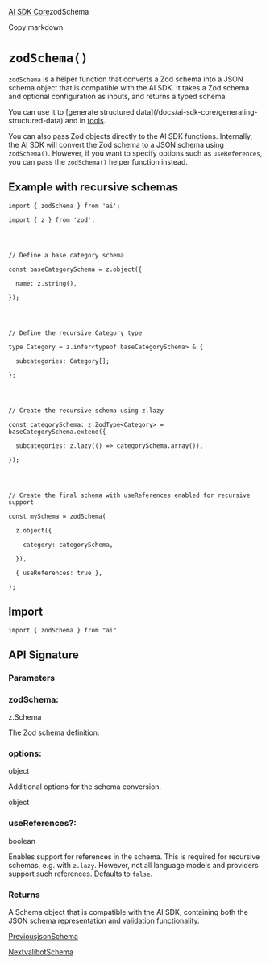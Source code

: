 [AI SDK Core](/docs/ai-sdk-core)zodSchema

Copy markdown

# `zodSchema()`

`zodSchema` is a helper function that converts a Zod schema into a JSON schema
object that is compatible with the AI SDK. It takes a Zod schema and optional
configuration as inputs, and returns a typed schema.

You can use it to [generate structured data](/docs/ai-sdk-core/generating-
structured-data) and in [tools](/docs/ai-sdk-core/tools-and-tool-calling).

You can also pass Zod objects directly to the AI SDK functions. Internally,
the AI SDK will convert the Zod schema to a JSON schema using `zodSchema()`.
However, if you want to specify options such as `useReferences`, you can pass
the `zodSchema()` helper function instead.

## Example with recursive schemas

    
    
    import { zodSchema } from 'ai';
    
    import { z } from 'zod';
    
    
    
    
    // Define a base category schema
    
    const baseCategorySchema = z.object({
    
      name: z.string(),
    
    });
    
    
    
    
    // Define the recursive Category type
    
    type Category = z.infer<typeof baseCategorySchema> & {
    
      subcategories: Category[];
    
    };
    
    
    
    
    // Create the recursive schema using z.lazy
    
    const categorySchema: z.ZodType<Category> = baseCategorySchema.extend({
    
      subcategories: z.lazy(() => categorySchema.array()),
    
    });
    
    
    
    
    // Create the final schema with useReferences enabled for recursive support
    
    const mySchema = zodSchema(
    
      z.object({
    
        category: categorySchema,
    
      }),
    
      { useReferences: true },
    
    );

## Import

    
    
    import { zodSchema } from "ai"

## API Signature

### Parameters

### zodSchema:

z.Schema

The Zod schema definition.

### options:

object

Additional options for the schema conversion.

object

### useReferences?:

boolean

Enables support for references in the schema. This is required for recursive
schemas, e.g. with `z.lazy`. However, not all language models and providers
support such references. Defaults to `false`.

### Returns

A Schema object that is compatible with the AI SDK, containing both the JSON
schema representation and validation functionality.

[PreviousjsonSchema](/docs/reference/ai-sdk-core/json-schema)

[NextvalibotSchema](/docs/reference/ai-sdk-core/valibot-schema)

